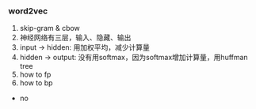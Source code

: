 ### word2vec
1. skip-gram & cbow
2. 神经网络有三层，输入、隐藏、输出
3. input -> hidden: 用加权平均，减少计算量
4. hidden -> output: 没有用softmax，因为softmax增加计算量，用huffman tree
5. how to fp
6. how to bp
  - no 
